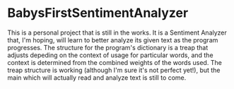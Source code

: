 # BabysFirstSentimentAnalyzer
This is a personal project that is still in the works. It is a Sentiment Analyzer that, I'm hoping, will learn to better analyze its given text as the program progresses. The structure for the program's dictionary is a treap that adjusts depeding on the context of usage for particular words, and the context is determined from the combined weights of the words used. The treap structure is working (although I'm sure it's not perfect yet!), but the main which will actually read and analyze text is still to come.
